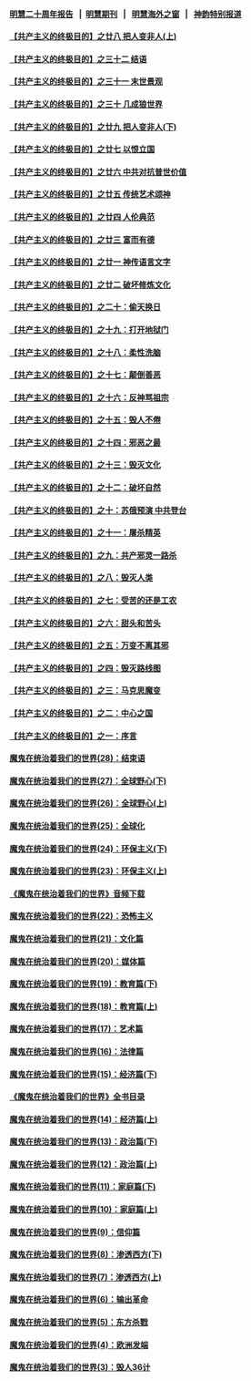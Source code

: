 #### [明慧二十周年报告](https://github.com/gfw-breaker/mh-reports/blob/master/README.md?t=07191221) &nbsp;&nbsp;|&nbsp;&nbsp;[明慧期刊](https://github.com/gfw-breaker/mh-qikan) &nbsp;&nbsp;|&nbsp;&nbsp; [明慧海外之窗](https://github.com/gfw-breaker/mh-news/blob/master/README.md?t=07191221) &nbsp;&nbsp;|&nbsp;&nbsp; [神韵特别报道](https://github.com/gfw-breaker/mh-news/blob/master/shenyun.md?t=07191221) 

#### [【共产主义的终极目的】之廿八 把人变非人(上)](../pages/nsc422/n11340492.md?t=07191221) 

#### [【共产主义的终极目的】之三十二 结语](../pages/nsc422/n11360535.md?t=07191221) 

#### [【共产主义的终极目的】之三十一 末世景观](../pages/nsc422/n11351129.md?t=07191221) 

#### [【共产主义的终极目的】之三十 几成狼世界](../pages/nsc422/n11348280.md?t=07191221) 

#### [【共产主义的终极目的】之廿九 把人变非人(下)](../pages/nsc422/n11344140.md?t=07191221) 

#### [【共产主义的终极目的】之廿七 以恨立国](../pages/nsc422/n11336944.md?t=07191221) 

#### [【共产主义的终极目的】之廿六 中共对抗普世价值](../pages/nsc422/n11324785.md?t=07191221) 

#### [【共产主义的终极目的】之廿五 传统艺术颂神](../pages/nsc422/n11296396.md?t=07191221) 

#### [【共产主义的终极目的】之廿四 人伦典范](../pages/nsc422/n11296397.md?t=07191221) 

#### [【共产主义的终极目的】之廿三 富而有德](../pages/nsc422/n11283598.md?t=07191221) 

#### [【共产主义的终极目的】之廿一 神传语言文字](../pages/nsc422/n11263265.md?t=07191221) 

#### [【共产主义的终极目的】之廿二 破坏修炼文化](../pages/nsc422/n11245728.md?t=07191221) 

#### [【共产主义的终极目的】之二十：偷天换日](../pages/nsc422/n11238846.md?t=07191221) 

#### [【共产主义的终极目的】之十九：打开地狱门](../pages/nsc422/n11206376.md?t=07191221) 

#### [【共产主义的终极目的】之十八：柔性洗脑](../pages/nsc422/n11199994.md?t=07191221) 

#### [【共产主义的终极目的】之十七：颠倒善恶](../pages/nsc422/n11179782.md?t=07191221) 

#### [【共产主义的终极目的】之十六：反神骂祖宗](../pages/nsc422/n11166798.md?t=07191221) 

#### [【共产主义的终极目的】之十五：毁人不倦](../pages/nsc422/n11166792.md?t=07191221) 

#### [【共产主义的终极目的】之十四：邪恶之最](../pages/nsc422/n11150249.md?t=07191221) 

#### [【共产主义的终极目的】之十三：毁灭文化](../pages/nsc422/n11135227.md?t=07191221) 

#### [【共产主义的终极目的】之十二：破坏自然](../pages/nsc422/n11135214.md?t=07191221) 

#### [【共产主义的终极目的】之十：苏俄预演 中共登台](../pages/nsc422/n11118424.md?t=07191221) 

#### [【共产主义的终极目的】之十一：屠杀精英](../pages/nsc422/n11118442.md?t=07191221) 

#### [【共产主义的终极目的】之九：共产邪灵一路杀](../pages/nsc422/n11114139.md?t=07191221) 

#### [【共产主义的终极目的】之八：毁灭人类](../pages/nsc422/n11108503.md?t=07191221) 

#### [【共产主义的终极目的】之七：受苦的还是工农](../pages/nsc422/n11101809.md?t=07191221) 

#### [【共产主义的终极目的】之六：甜头和苦头](../pages/nsc422/n11096971.md?t=07191221) 

#### [【共产主义的终极目的】之五：万变不离其邪](../pages/nsc422/n11091285.md?t=07191221) 

#### [【共产主义的终极目的】之四：毁灭路线图](../pages/nsc422/n11086284.md?t=07191221) 

#### [【共产主义的终极目的】之三：马克思魔变](../pages/nsc422/n11061941.md?t=07191221) 

#### [【共产主义的终极目的】之二：中心之国](../pages/nsc422/n11047728.md?t=07191221) 

#### [【共产主义的终极目的】之一：序言](../pages/nsc422/n11086077.md?t=07191221) 

#### [魔鬼在统治着我们的世界(28)：结束语](../pages/nsc422/n10936246.md?t=07191221) 

#### [魔鬼在统治着我们的世界(27)：全球野心(下)](../pages/nsc422/n10928319.md?t=07191221) 

#### [魔鬼在统治着我们的世界(26)：全球野心(上)](../pages/nsc422/n10900318.md?t=07191221) 

#### [魔鬼在统治着我们的世界(25)：全球化](../pages/nsc422/n10788205.md?t=07191221) 

#### [魔鬼在统治着我们的世界(24)：环保主义(下)](../pages/nsc422/n10695307.md?t=07191221) 

#### [魔鬼在统治着我们的世界(23)：环保主义(上)](../pages/nsc422/n10688613.md?t=07191221) 

#### [《魔鬼在统治着我们的世界》音频下载](../pages/nsc422/n10635553.md?t=07191221) 

#### [魔鬼在统治着我们的世界(22)：恐怖主义](../pages/nsc422/n10614727.md?t=07191221) 

#### [魔鬼在统治着我们的世界(21)：文化篇](../pages/nsc422/n10597706.md?t=07191221) 

#### [魔鬼在统治着我们的世界(20)：媒体篇](../pages/nsc422/n10586579.md?t=07191221) 

#### [魔鬼在统治着我们的世界(19)：教育篇(下)](../pages/nsc422/n10564808.md?t=07191221) 

#### [魔鬼在统治着我们的世界(18)：教育篇(上)](../pages/nsc422/n10526970.md?t=07191221) 

#### [魔鬼在统治着我们的世界(17)：艺术篇](../pages/nsc422/n10499093.md?t=07191221) 

#### [魔鬼在统治着我们的世界(16)：法律篇](../pages/nsc422/n10485969.md?t=07191221) 

#### [魔鬼在统治着我们的世界(15)：经济篇(下)](../pages/nsc422/n10469975.md?t=07191221) 

#### [《魔鬼在统治着我们的世界》全书目录](../pages/nsc422/n10464261.md?t=07191221) 

#### [魔鬼在统治着我们的世界(14)：经济篇(上)](../pages/nsc422/n10457370.md?t=07191221) 

#### [魔鬼在统治着我们的世界(13)：政治篇(下)](../pages/nsc422/n10448270.md?t=07191221) 

#### [魔鬼在统治着我们的世界(12)：政治篇(上)](../pages/nsc422/n10444576.md?t=07191221) 

#### [魔鬼在统治着我们的世界(11)：家庭篇(下)](../pages/nsc422/n10440961.md?t=07191221) 

#### [魔鬼在统治着我们的世界(10)：家庭篇(上)](../pages/nsc422/n10435448.md?t=07191221) 

#### [魔鬼在统治着我们的世界(9)：信仰篇](../pages/nsc422/n10432159.md?t=07191221) 

#### [魔鬼在统治着我们的世界(8)：渗透西方(下)](../pages/nsc422/n10429603.md?t=07191221) 

#### [魔鬼在统治着我们的世界(7)：渗透西方(上)](../pages/nsc422/n10426013.md?t=07191221) 

#### [魔鬼在统治着我们的世界(6)：输出革命](../pages/nsc422/n10421536.md?t=07191221) 

#### [魔鬼在统治着我们的世界(5)：东方杀戮](../pages/nsc422/n10417707.md?t=07191221) 

#### [魔鬼在统治着我们的世界(4)：欧洲发端](../pages/nsc422/n10414890.md?t=07191221) 

#### [魔鬼在统治着我们的世界(3)：毁人36计](../pages/nsc422/n10411583.md?t=07191221) 

